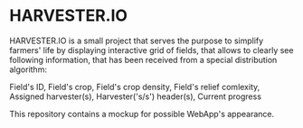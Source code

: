 # HARVESTER.IO

HARVESTER.IO is a small project that serves the purpose to simplify farmers' life by displaying interactive grid of fields, 
that allows to clearly see following information, that has been received from a special distribution algorithm:

Field's ID, Field's crop, Field's crop density, Field's relief comlexity, Assigned harvester(s), Harvester('s/s') header(s), Current progress

This repository contains a mockup for possible WebApp's appearance.

